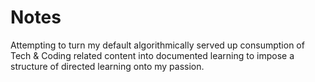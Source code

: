 # Notes
Attempting to turn my default algorithmically served up consumption of Tech &amp; Coding related content into documented learning to impose a structure of directed learning onto my passion.
